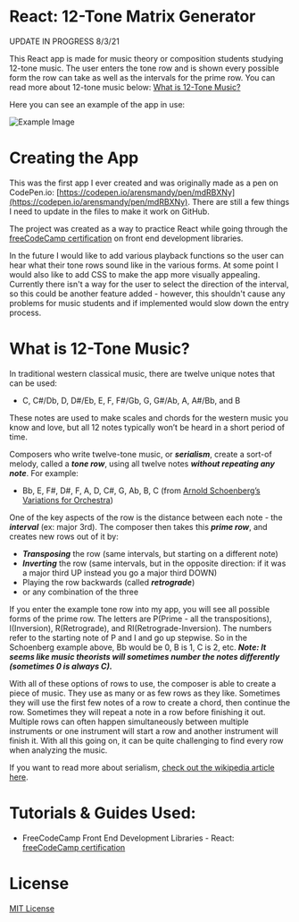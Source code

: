 # React: 12-Tone Matrix Generator

UPDATE IN PROGRESS 8/3/21

This React app is made for music theory or composition students studying 12-tone music. The user enters the tone row and is shown every possible form the row can take as well as the intervals for the prime row. You can read more about 12-tone music below: [What is 12-Tone Music?](#what-is-12\-tone-music)

Here you can see an example of the app in use:

![Example Image](https://i.imgur.com/jFDulzU.gif)

# Creating the App

This was the first app I ever created and was originally made as a pen on CodePen.io: [https://codepen.io/arensmandy/pen/mdRBXNy](https://codepen.io/arensmandy/pen/mdRBXNy). There are still a few things I need to update in the files to make it work on GitHub.

The project was created as a way to practice React while going through the [freeCodeCamp certification](https://www.freecodecamp.org/learn/front-end-libraries/) on front end development libraries.

In the future I would like to add various playback functions so the user can hear what their tone rows sound like in the various forms. At some point I would also like to add CSS to make the app more visually appealing. Currently there isn't a way for the user to select the direction of the interval, so this could be another feature added - however, this shouldn't cause any problems for music students and if implemented would slow down the entry process.

# What is 12-Tone Music?

In traditional western classical music, there are twelve unique notes that can be used:

- C, C#/Db, D, D#/Eb, E, F, F#/Gb, G, G#/Ab, A, A#/Bb, and B

These notes are used to make scales and chords for the western music you know and love, but all 12 notes typically won’t be heard in a short period of time.

Composers who write twelve-tone music, or ***serialism***, create a sort-of melody, called a ***tone row***, using all twelve notes ***without repeating any note***. For example:

- Bb, E, F#, D#, F, A, D, C#, G, Ab, B, C (from [Arnold Schoenberg’s Variations for Orchestra](https://www.youtube.com/watch?v=iL1XzH6gpAY&ab_channel=BartjeBartmans]))

One of the key aspects of the row is the distance between each note - the ***interval*** (ex: major 3rd). The composer then takes this ***prime row***, and creates new rows out of it by:

- ***Transposing*** the row (same intervals, but starting on a different note)
- ***Inverting*** the row (same intervals, but in the opposite direction: if it was a major third UP instead you go a major third DOWN)
- Playing the row backwards (called ***retrograde***)
- or any combination of the three

If you enter the example tone row into my app, you will see all possible forms of the prime row. The letters are P(Prime - all the transpositions), I(Inversion), R(Retrograde), and RI(Retrograde-Inversion). The numbers refer to the starting note of P and I and go up stepwise. So in the Schoenberg example above, Bb would be 0, B is 1, C is 2, etc. ***Note: It seems like music theorists will sometimes number the notes differently (sometimes 0 is always C).***

With all of these options of rows to use, the composer is able to create a piece of music. They use as many or as few rows as they like. Sometimes they will use the first few notes of a row to create a chord, then continue the row. Sometimes they will repeat a note in a row before finishing it out. Multiple rows can often happen simultaneously between multiple instruments or one instrument will start a row and another instrument will finish it. With all this going on, it can be quite challenging to find every row when analyzing the music.

If you want to read more about serialism, [check out the wikipedia article here](https://en.wikipedia.org/wiki/Twelve-tone_technique).

# Tutorials & Guides Used:

- FreeCodeCamp Front End Development Libraries - React: [freeCodeCamp certification](https://www.freecodecamp.org/learn/front-end-libraries/#react)

# License
[MIT License](https://choosealicense.com/licenses/mit/)
